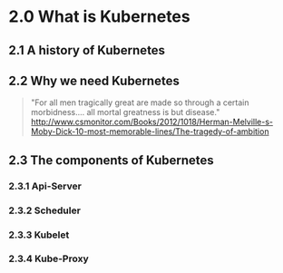 # 2.0 What is Kubernetes
## 2.1 A history of Kubernetes
## 2.2 Why we need Kubernetes
> "For all men tragically great are made so through a certain morbidness.... all mortal greatness is but disease."
> http://www.csmonitor.com/Books/2012/1018/Herman-Melville-s-Moby-Dick-10-most-memorable-lines/The-tragedy-of-ambition
## 2.3 The components of Kubernetes
### 2.3.1 Api-Server
### 2.3.2 Scheduler
### 2.3.3 Kubelet
### 2.3.4 Kube-Proxy

